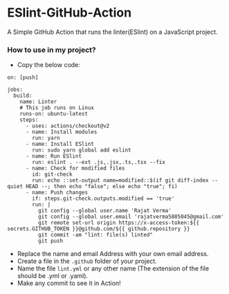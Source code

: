 # ESlint-GitHub-Action
A Simple GitHub Action that runs the linter(ESlint) on a JavaScript project.

### How to use in my project?

- Copy the below code:
```
on: [push]

jobs:
  build:
    name: Linter
    # This job runs on Linux
    runs-on: ubuntu-latest
    steps:
      - uses: actions/checkout@v2
      - name: Install modules
        run: yarn
      - name: Install ESlint
        run: sudo yarn global add eslint
      - name: Run ESlint
        run: eslint . --ext .js,.jsx,.ts,.tsx --fix
      - name: Check for modified files
        id: git-check
        run: echo ::set-output name=modified::$(if git diff-index --quiet HEAD --; then echo "false"; else echo "true"; fi)
      - name: Push changes
        if: steps.git-check.outputs.modified == 'true'
        run: |
          git config --global user.name 'Rajat Verma'
          git config --global user.email 'rajatverma5885045@gmail.com'
          git remote set-url origin https://x-access-token:${{ secrets.GITHUB_TOKEN }}@github.com/${{ github.repository }}
          git commit -am "lint: file(s) linted"
          git push
```
- Replace the name and email Address with your own email address.
- Create a file in the `.github` folder of your project.
- Name the file `lint.yml` or any other name (The extension of the file should be .yml or .yaml).
- Make any commit to see it in Action!
